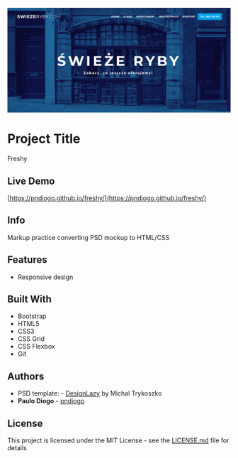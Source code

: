 ![FreshyScreenshot](img/freshy-header.png)

# Project Title

Freshy

## Live Demo

[https://pndiogo.github.io/freshy/](https://pndiogo.github.io/freshy/)

## Info

Markup practice converting PSD mockup to HTML/CSS

## Features

- Responsive design

## Built With

- Bootstrap
- HTML5
- CSS3
- CSS Grid
- CSS Flexbox
- Git

## Authors

- PSD template: - [DesignLazy](https://www.designlazy.com/freshy-website-template/) by Michal Trykoszko
- **Paulo Diogo** - [pndiogo](https://github.com/pndiogo)

## License

This project is licensed under the MIT License - see the [LICENSE.md](LICENSE.md) file for details
